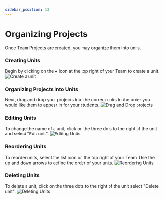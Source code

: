 ```yaml
---
sidebar_position: 13
---
```


# Organizing Projects

Once Team Projects are created, you may organize them into units.

### Creating Units

Begin by clicking on the **+** icon at the top right of your Team to create a unit.
![Create a unit](https://docimg.replit.com/images/teamsForEducation/create_unit.gif)

### Organizing Projects Into Units

Next, drag and drop your projects into the correct units in the order you would like them to appear in for your students.
![Drag and Drop projects](https://docimg.replit.com/images/teamsForEducation/move_projects.gif)

### Editing Units

To change the name of a unit, click on the three dots to the right of the unit and select "Edit unit".
![Editing Units](https://docimg.replit.com/images/teamsForEducation/organizing-projects/edit-unit.gif)

### Reordering Units

To reorder units, select the list icon on the top right of your Team. Use the up and down arrows to define the order of your units.
![Reordering Units](https://docimg.replit.com/images/teamsForEducation/organizing-projects/reorder-units.gif)

### Deleting Units

To delete a unit, click on the three dots to the right of the unit select "Delete unit".
![Deleting Units](https://docimg.replit.com/images/teamsForEducation/organizing-projects/delete-unit.gif)
